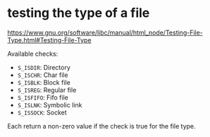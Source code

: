 # testing the type of a file

https://www.gnu.org/software/libc/manual/html_node/Testing-File-Type.html#Testing-File-Type

Available checks:

- `S_ISDIR`: Directory
- `S_ISCHR`: Char file
- `S_ISBLK`: Block file
- `S_ISREG`: Regular file
- `S_ISFIFO`: Fifo file
- `S_ISLNK`: Symbolic link
- `S_ISSOCK`: Socket

Each return a non-zero value if the check is true for the file type.
